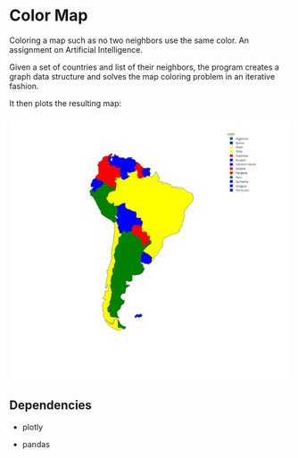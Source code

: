 # Color Map

Coloring a map such as no two neighbors use the same color. An assignment on Artificial Intelligence.

Given a set of countries and list of their neighbors, the program creates a graph data structure and solves the map coloring problem in an iterative fashion.

It then plots the resulting map:

![image-20210708154130285](README-res/image-20210708154130285.png)

## Dependencies

* plotly

* pandas

